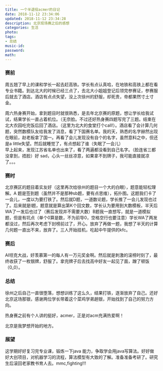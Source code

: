 ```yaml
---
title: 一个半退役acmer的日记
date: 2018-11-12 23:34:06
updated: 2018-11-12 23:34:28
description: 北京现场赛之后的感想
categories: 生活
photo: 
tags: 
- 总结
music-id:
password:
math:
---
```


### 赛前
周五翘了早上的课和学长一起去赶高铁。学长有点认真哈，在地铁和高铁上都在看专业书籍。到达北大的时候已经三点了，去北大小姐姐登记后领完参赛证，参赛服后就去了酒店。酒店有点点失望，没上次徐州的舒服，却死贵，帝都果然寸土寸金。  

周六热身赛开始，拿到题目时就很熟悉，是去年北京赛的原题，想让学长给我试试，结果学长一直占着机位。（无奈脸。不过还好热身赛四题写完了三题。结束在北大农园吃完饭后回了酒店。（这里为北大的食堂打个call!）。酒店看了会计算几何题，突然数模队友给我发了消息，看了下国赛名单。我的天，熟悉的名字赫然出现在眼前，赵老板拿了国一。再看了会儿发现没有自个的名字，虽然意料之中，但还是a little失望。然后就睡觉了，有点想起了谁（失眠了一会儿）  
早上起来，发现江苏省名单也出来了，看了两遍都没看到自己名字。（脸连省三都没拿到，捂脸）好 sad，心头一丝丝凉意，如果拿不到牌子，我可能直接就凉了。。。  

### 赛时
北京赛区的题目着实友好（这里再次给徐州的题目一个大的白眼），题意能轻松理解。A	题是签到题（虽然并不是那种sb题，要有点思维），拓扑图。这题我们卡了一会儿，一度以为要打铁了。然后就D题，一道数论题，学长推了一会儿发现也过了。后来就是I题，题意就是算出第K个回文数，学长认为要用到大数模板，半天后WA了一发后也过了（赛后发现并不需要大数）B题我一直想写，就是一道模拟题，但是有坑点（单个0算是数，不为前导0，空格空行也要注意）学长WA了两发都没过，然后再次考虑下封榜前过了，开心。放弃了再做一题，我想了半天的计算几何题一直出不来，放弃了。三人开始挂机，吃起中午提供的kfc。

### 赛后
AI坦克大战，好羡慕第一的每人有一万元奖金啊。然后就是刺激的滚榜时刻了，最终收获了一枚银牌，舒服了。拿完牌子后去找高中好友一起见了面，蹭了顿饭（0_0）。

### 总结
徐州之后自己一直很堕落，想想训练了这么久，结果打铁，逐渐放弃了自己。还好北京这场那银，感谢两位学长带着这个菜鸡学弟趟银，开始找到了自己的努力方向。  
  
热身赛之前有个人讲的挺好，acmer，正是对acm充满热爱啊！

北京是我梦想开始的地方。

### 展望
这学期好好复习完专业课，锻炼一下java 能力，争取学会用java写算法。好好做好大创项目，对机器学习的流程，算法模型有大致的了解。准备准备考研了。研究生后滚回老家教书育人去。mmc,fighting!!!
